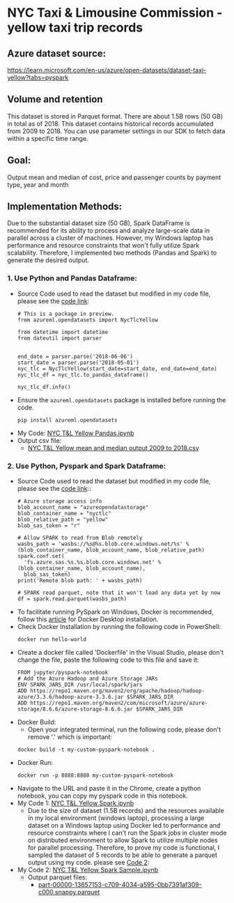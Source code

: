 # NYC Taxi & Limousine Commission - yellow taxi trip records

## Azure dataset source:
https://learn.microsoft.com/en-us/azure/open-datasets/dataset-taxi-yellow?tabs=pyspark

## Volume and retention
This dataset is stored in Parquet format. There are about 1.5B rows (50 GB) in total as of 2018.
This dataset contains historical records accumulated from 2009 to 2018. You can use parameter settings in our SDK to fetch data within a specific time range.

## Goal:
Output mean and median of cost, price and passenger counts by payment type, year and month

## Implementation Methods:
Due to the substantial dataset size (50 GB), Spark DataFrame is recommended for its ability to process and analyze large-scale data in parallel across a cluster of machines. However, my Windows laptop has performance and resource constraints that won't fully utilize Spark scalability. Therefore, I implemented two methods (Pandas and Spark) to generate the desired output.

### 1. Use Python and Pandas Dataframe:
* Source Code used to read the dataset but modified in my code file, please see the [code link](https://learn.microsoft.com/en-us/azure/open-datasets/dataset-taxi-yellow?tabs=pyspark):
  ```
  # This is a package in preview.
  from azureml.opendatasets import NycTlcYellow
  
  from datetime import datetime
  from dateutil import parser
  
  
  end_date = parser.parse('2018-06-06')
  start_date = parser.parse('2018-05-01')
  nyc_tlc = NycTlcYellow(start_date=start_date, end_date=end_date)
  nyc_tlc_df = nyc_tlc.to_pandas_dataframe()
  
  nyc_tlc_df.info()
  ```
* Ensure the `azureml.opendatasets` package is installed before running the code.
  ```
  pip install azureml.opendatasets
  ```
* My Code: [NYC T&L Yellow Pandas.ipynb](https://github.com/slhcyl/NYC-Yellow-Taxi-and-Limousine-dataset/blob/main/NYC%20T%26L%20Yellow%20Pandas.ipynb)
* Output csv file:
  * [NYC T&L Yellow mean and median output 2009 to 2018.csv](https://github.com/slhcyl/NYC-Yellow-Taxi-and-Limousine-dataset/blob/main/NYC%20T%26L%20Yellow%20mean%20and%20median%20output%202009%20to%202018.csv)

### 2. Use Python, Pyspark and Spark Dataframe:
* Source Code used to read the dataset but modified in my code file, please see the [code link](https://learn.microsoft.com/en-us/azure/open-datasets/dataset-taxi-yellow?tabs=pyspark)::
  ```
  # Azure storage access info
  blob_account_name = "azureopendatastorage"
  blob_container_name = "nyctlc"
  blob_relative_path = "yellow"
  blob_sas_token = "r"
  
  # Allow SPARK to read from Blob remotely
  wasbs_path = 'wasbs://%s@%s.blob.core.windows.net/%s' % (blob_container_name, blob_account_name, blob_relative_path)
  spark.conf.set(
    'fs.azure.sas.%s.%s.blob.core.windows.net' % (blob_container_name, blob_account_name),
    blob_sas_token)
  print('Remote blob path: ' + wasbs_path)
  
  # SPARK read parquet, note that it won't load any data yet by now
  df = spark.read.parquet(wasbs_path)
  ```
* To facilitate running PySpark on Windows, Docker is recommended, follow this [article](https://towardsdatascience.com/apache-spark-on-windows-a-docker-approach-4dd05d8a7147) for Docker Desktop installation.
* Check Docker Installation by running the following code in PowerShell:
  ```
  docker run hello-world
  ```
* Create a docker file called 'Dockerfile' in the Visual Studio, please don't change the file, paste the following code to this file and save it:
  ```
  FROM jupyter/pyspark-notebook
  # Add the Azure Hadoop and Azure Storage JARs
  ENV SPARK_JARS_DIR /usr/local/spark/jars
  ADD https://repo1.maven.org/maven2/org/apache/hadoop/hadoop-azure/3.3.6/hadoop-azure-3.3.6.jar $SPARK_JARS_DIR
  ADD https://repo1.maven.org/maven2/com/microsoft/azure/azure-storage/8.6.6/azure-storage-8.6.6.jar $SPARK_JARS_DIR
  ```
* Docker Build:
  * Open your integrated terminal, run the following code, please don't remove '.' which is important:
  ```
  docker build -t my-custom-pyspark-notebook .
  ```
* Docker Run:
  ```
  docker run -p 8888:8888 my-custom-pyspark-notebook
  ```
* Navigate to the URL and paste it in the Chrome, create a python notebook, you can copy my pyspark code in this notebook.
* My Code 1: [NYC T&L Yellow Spark.ipynb](https://github.com/slhcyl/NYC-Yellow-Taxi-and-Limousine-dataset/blob/main/NYC%20T%26L%20Yellow%20Spark.ipynb)
  * Due to the size of dataset (1.5B records) and the resources available in my local environment (windows laptop), processing a large dataset on a Windows laptop using Docker led to performance and resource constraints where I can't run the Spark jobs in cluster mode on distributed environment to allow Spark to utilize multiple nodes for parallel processing. Therefore, to prove my code is functional, I sampled the dataset of 5 records to be able to generate a parquet output using my code. please see [Code 2](https://github.com/slhcyl/NYC-Yellow-Taxi-and-Limousine-dataset/blob/main/NYC%20T%26L%20Yellow%20Spark%20Sample.ipynb):
* My Code 2: [NYC T&L Yellow Spark Sample.ipynb](https://github.com/slhcyl/NYC-Yellow-Taxi-and-Limousine-dataset/blob/main/NYC%20T%26L%20Yellow%20Spark%20Sample.ipynb)
  * Output parquet files:
    * [part-00000-13657153-c709-4034-a595-0bb7391af309-c000.snappy.parquet](https://github.com/slhcyl/NYC-Yellow-Taxi-and-Limousine-dataset/blob/main/part-00000-13657153-c709-4034-a595-0bb7391af309-c000.snappy.parquet)
